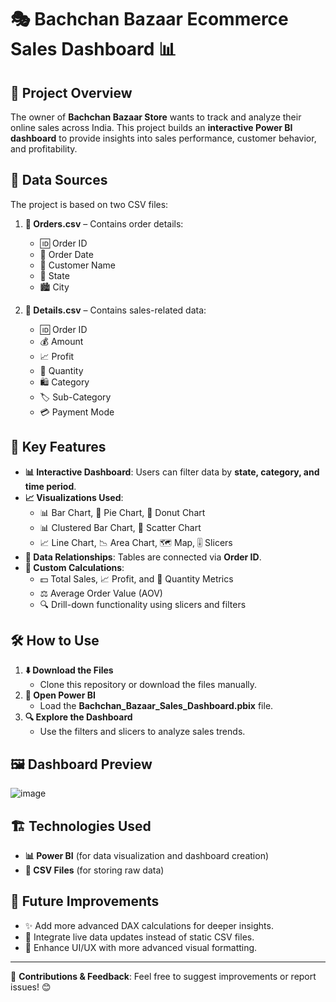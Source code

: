 # 🎭 Bachchan Bazaar Ecommerce Sales Dashboard 📊

## 📌 Project Overview
The owner of **Bachchan Bazaar Store** wants to track and analyze their online sales across India. This project builds an **interactive Power BI dashboard** to provide insights into sales performance, customer behavior, and profitability.

## 📂 Data Sources
The project is based on two CSV files:

1. **📜 Orders.csv** – Contains order details:
   - 🆔 Order ID
   - 📅 Order Date
   - 👤 Customer Name
   - 📍 State
   - 🏙️ City

2. **📜 Details.csv** – Contains sales-related data:
   - 🆔 Order ID
   - 💰 Amount
   - 📈 Profit
   - 🔢 Quantity
   - 🛍️ Category
   - 🏷️ Sub-Category
   - 💳 Payment Mode

## 🚀 Key Features
- **📊 Interactive Dashboard**: Users can filter data by **state, category, and time period**.
- **📈 Visualizations Used**:
  - 📊 Bar Chart, 🥧 Pie Chart, 🍩 Donut Chart
  - 📊 Clustered Bar Chart, 🔢 Scatter Chart
  - 📈 Line Chart, 📉 Area Chart, 🗺️ Map, 🎚️ Slicers
- **🔗 Data Relationships**: Tables are connected via **Order ID**.
- **📌 Custom Calculations**:
  - 💵 Total Sales, 📈 Profit, and 🔢 Quantity Metrics
  - ⚖️ Average Order Value (AOV)
  - 🔍 Drill-down functionality using slicers and filters

## 🛠️ How to Use
1. **⬇️ Download the Files**
   - Clone this repository or download the files manually.
2. **📂 Open Power BI**
   - Load the **Bachchan_Bazaar_Sales_Dashboard.pbix** file.
3. **🔍 Explore the Dashboard**
   - Use the filters and slicers to analyze sales trends.

## 🖼️ Dashboard Preview
![image](https://github.com/user-attachments/assets/53ef60f9-a6ee-41dd-a608-0ae81a3ac2eb)

## 🏗️ Technologies Used
- **📊 Power BI** (for data visualization and dashboard creation)
- **📂 CSV Files** (for storing raw data)

## 🔮 Future Improvements
- ✨ Add more advanced DAX calculations for deeper insights.
- 🔄 Integrate live data updates instead of static CSV files.
- 🎨 Enhance UI/UX with more advanced visual formatting.

---
📌 **Contributions & Feedback**: Feel free to suggest improvements or report issues! 😊

